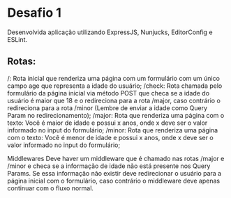 # Desafio 1

Desenvolvida aplicação utilizando ExpressJS, Nunjucks, EditorConfig e ESLint.

## Rotas: 
/: Rota inicial que renderiza uma página com um formulário com um único campo age que representa a idade do usuário;
/check: Rota chamada pelo formulário da página inicial via método POST que checa se a idade do usuário é maior que 18 e o redireciona para a rota /major, caso contrário o redireciona para a rota /minor (Lembre de enviar a idade como Query Param no redirecionamento);
/major: Rota que renderiza uma página com o texto: Você é maior de idade e possui x anos, onde x deve ser o valor informado no input do formulário;
/minor: Rota que renderiza uma página com o texto: Você é menor de idade e possui x anos, onde x deve ser o valor informado no input do formulário;

Middlewares
Deve haver um middleware que é chamado nas rotas /major e /minor e checa se a informação de idade não está presente nos Query Params. Se essa informação não existir deve redirecionar o usuário para a página inicial com o formulário, caso contrário o middleware deve apenas continuar com o fluxo normal.
